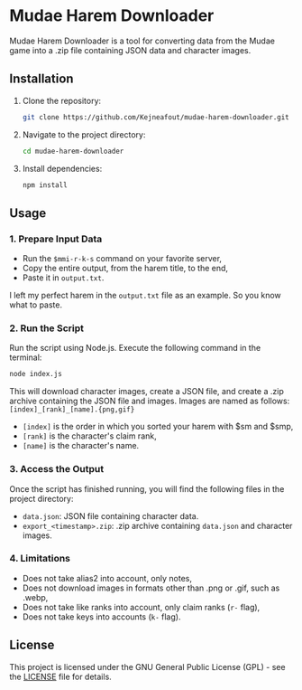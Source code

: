 # Mudae Harem Downloader

Mudae Harem Downloader is a tool for converting data from the Mudae game into a .zip file containing JSON data and character images.

## Installation

1. Clone the repository:

   ```bash
   git clone https://github.com/Kejneafout/mudae-harem-downloader.git
   ```

2. Navigate to the project directory:

   ```bash
   cd mudae-harem-downloader
   ```

3. Install dependencies:

   ```bash
   npm install
   ```

## Usage

### 1. Prepare Input Data

- Run the `$mmi-r-k-s` command on your favorite server,
- Copy the entire output, from the harem title, to the end,
- Paste it in `output.txt`.

I left my perfect harem in the `output.txt` file as an example.
So you know what to paste.

### 2. Run the Script

Run the script using Node.js. Execute the following command in the terminal:

```bash
node index.js
```

This will download character images, create a JSON file, and create a .zip archive containing the JSON file and images.
Images are named as follows:
`[index]_[rank]_[name].{png,gif}`

- `[index]` is the order in which you sorted your harem with $sm and $smp,
- `[rank]` is the character's claim rank,
- `[name]` is the character's name.

### 3. Access the Output

Once the script has finished running, you will find the following files in the project directory:

- `data.json`: JSON file containing character data.
- `export_<timestamp>.zip`: .zip archive containing `data.json` and character images.

### 4. Limitations

- Does not take alias2 into account, only notes,
- Does not download images in formats other than .png or .gif, such as .webp,
- Does not take like ranks into account, only claim ranks (`r-` flag),
- Does not take keys into accounts (`k-` flag).

## License

This project is licensed under the GNU General Public License (GPL) - see the [LICENSE](LICENSE) file for details.